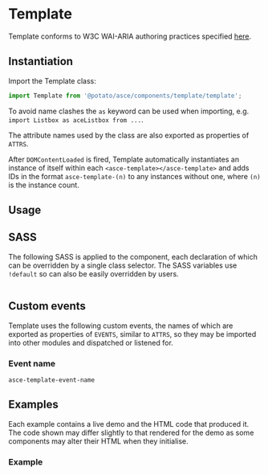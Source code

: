 <!-- TODO: Replace 'Template', 'TEMPLATE' and 'template' with actual values -->
# Template

<!-- DESCRIBE COMPONENT AND ITS FUNCTIONALITY HERE -->

<!-- TODO: Replace '<w3c-component-name>' -->
Template conforms to W3C WAI-ARIA authoring practices specified [here](https://www.w3.org/TR/wai-aria-practices-1.1/#<w3c-component-name>).


## Instantiation

Import the Template class:

```js
import Template from '@potato/asce/components/template/template';
```

To avoid name clashes the `as` keyword can be used when importing, e.g. `import Listbox as aceListbox from ...`.
<!-- TODO: If no ATTRS are exported then remove following sentence -->
The attribute names used by the class are also exported as properties of `ATTRS`.

After `DOMContentLoaded` is fired, Template automatically instantiates an instance of itself within each `<asce-template></asce-template>` and adds IDs in the format `asce-template-(n)` to any instances without one, where `(n)` is the instance count.


## Usage

<!-- ADD USAGE AND INTERACTION INSTRUCTIONS HERE -->



## SASS

The following SASS is applied to the component, each declaration of which can be overridden by a single class selector. <!-- TODO: If no SASS variables used remove following sentence --> The SASS variables use `!default` so can also be easily overridden by users. 

```scss
```


## Custom events
<!-- TODO: If only one event used remove plural -->
<!-- TODO: Remove or keep 'dispatched' and 'listened for' as appropriate -->
Template uses the following custom events, the names of which are exported as properties of `EVENTS`, similar to `ATTRS`, so they may be imported into other modules and dispatched or listened for.


<!-- TODO: Replace 'Event name' with a descriptive name -->
### Event name

<!-- TODO: Replace 'template-event-name' with actual value -->
`asce-template-event-name`

<!-- DESCRIBE EVENT HERE AND SPECIFY IF ITS DISPATCHED OR LISTENED FOR -->

<!-- DESCRIBE EACH PROPERTY OF THE 'detail' OBJECT -->
<!-- 
```js
'detail': {
  'id': // ID of Template
}
```
-->


## Examples

Each example contains a live demo and the HTML code that produced it. The code shown may differ slightly to that rendered for the demo as some components may alter their HTML when they initialise.


<!-- TODO: Replace 'Example' with more descriptive name -->
### Example

<!-- DESCRIBE WHAT THE EXAMPLE SHOWS AND WHY IT SHOULD BE USED THAT WAY HERE -->

<!-- INCLUDE AN EMPTY HTML CODE BLOCK FOR EACH EXAMPLE -->
<!--
```html
```
-->

